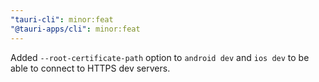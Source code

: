 ```yaml
---
"tauri-cli": minor:feat
"@tauri-apps/cli": minor:feat
---
```


Added `--root-certificate-path` option to `android dev` and `ios dev` to be able to connect to HTTPS dev servers.
